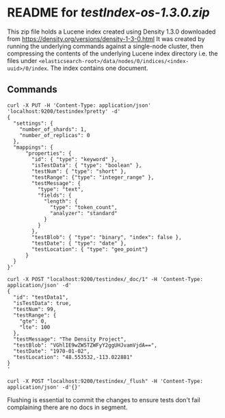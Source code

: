 # README for _testIndex-os-1.3.0.zip_

This zip file holds a Lucene index created using Density 1.3.0 downloaded from https://density.org/versions/density-1-3-0.html
It was created by running the underlying commands against a single-node cluster,
then compressing the contents of the underlying Lucene index directory i.e.
the files under `<elasticsearch-root>/data/nodes/0/indices/<index-uuid>/0/index`.
The index contains one document.

## Commands

```
curl -X PUT -H 'Content-Type: application/json' 'localhost:9200/testindex?pretty' -d'
{
  "settings": {
    "number_of_shards": 1,
    "number_of_replicas": 0
  },
  "mappings": {
      "properties": {
        "id": { "type": "keyword" },
        "isTestData": { "type": "boolean" },
        "testNum": { "type": "short" },
        "testRange": {"type": "integer_range" },
        "testMessage": {
          "type": "text",
          "fields": {
            "length": {
              "type": "token_count",
              "analyzer": "standard"
            }
          }
        },
        "testBlob": { "type": "binary", "index": false },
        "testDate": { "type": "date" },
        "testLocation": { "type": "geo_point"}
      }
  }
}'

curl -X POST "localhost:9200/testindex/_doc/1" -H 'Content-Type: application/json' -d'
{
  "id": "testData1",
  "isTestData": true,
  "testNum": 99,
  "testRange": {
    "gte": 0,
    "lte": 100
  },
  "testMessage": "The Density Project",
  "testBlob": "VGhlIE9wZW5TZWFyY2ggUHJvamVjdA==",
  "testDate": "1970-01-02",
  "testLocation": "48.553532,-113.022881"
}
'

curl -X POST "localhost:9200/testindex/_flush" -H 'Content-Type: application/json' -d'{}'
```
Flushing is essential to commit the changes to ensure tests don't fail complaining there are no docs in segment.
